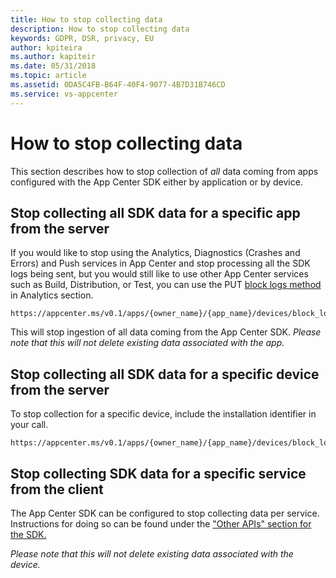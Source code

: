 ```yaml
---
title: How to stop collecting data
description: How to stop collecting data
keywords: GDPR, DSR, privacy, EU
author: kpiteira
ms.author: kapiteir
ms.date: 05/31/2018 
ms.topic: article 
ms.assetid: 0DA5C4FB-B64F-40F4-9077-4B7D31B746CD
ms.service: vs-appcenter
---
```


# How to stop collecting data

This section describes how to stop collection of *all* data coming from apps configured with the App Center SDK either by application or by device.

## Stop collecting all SDK data for a specific app from the server

If you would like to stop using the Analytics, Diagnostics (Crashes and Errors) and Push services in App Center and stop processing all the SDK logs being sent, but you would still like to use other App Center
services such as Build, Distribution, or Test, you can use the PUT [block logs method](https://openapi.appcenter.ms/#/analytics/App_BlockLogs) in Analytics section.

```
https://appcenter.ms/v0.1/apps/{owner_name}/{app_name}/devices/block_logs/
```

This will stop ingestion of all data coming from the App Center SDK. _Please note that this will not delete existing data associated with the app._

## Stop collecting all SDK data for a specific device from the server

To stop collection for a specific device, include the installation identifier in your call.

```
https://appcenter.ms/v0.1/apps/{owner_name}/{app_name}/devices/block_logs/{install_id}
```

## Stop collecting SDK data for a specific service from the client

The App Center SDK can be configured to stop collecting data per service. Instructions for doing so can be found under the ["Other APIs" section for the SDK.](~/sdk/index.md)

_Please note that this will not delete existing data associated with the device._
